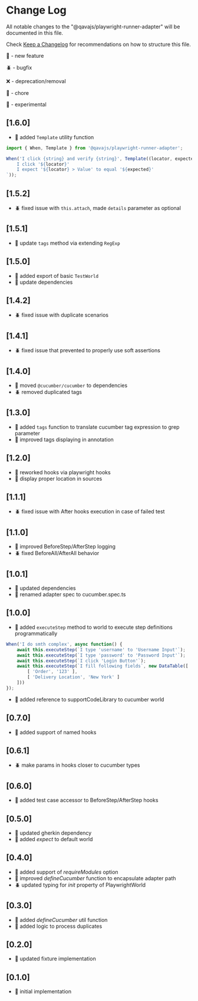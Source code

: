 # Change Log

All notable changes to the "@qavajs/playwright-runner-adapter" will be documented in this file.

Check [Keep a Changelog](http://keepachangelog.com/) for recommendations on how to structure this file.

:rocket: - new feature

:beetle: - bugfix

:x: - deprecation/removal

:pencil: - chore

:microscope: - experimental

## [1.6.0]
- :rocket: added `Template` utility function
```typescript
import { When, Template } from '@qavajs/playwright-runner-adapter';

When('I click {string} and verify {string}', Template((locator, expected) => `
    I click '${locator}'
    I expect '${locator} > Value' to equal '${expected}'
`));
```

## [1.5.2]
- :beetle: fixed issue with `this.attach`, made `details` parameter as optional

## [1.5.1]
- :rocket: update `tags` method via extending `RegExp`

## [1.5.0]
- :rocket: added export of basic `TestWorld`
- :rocket: update dependencies

## [1.4.2]
- :beetle: fixed issue with duplicate scenarios

## [1.4.1]
- :beetle: fixed issue that prevented to properly use soft assertions

## [1.4.0]
- :rocket: moved `@cucumber/cucumber` to dependencies
- :beetle: removed duplicated tags

## [1.3.0]
- :rocket: added `tags` function to translate cucumber tag expression to grep parameter
- :rocket: improved tags displaying in annotation

## [1.2.0]
- :rocket: reworked hooks via playwright hooks
- :rocket: display proper location in sources

## [1.1.1]
- :beetle: fixed issue with After hooks execution in case of failed test

## [1.1.0]
- :rocket: improved BeforeStep/AfterStep logging
- :beetle: fixed BeforeAll/AfterAll behavior

## [1.0.1]
- :pencil: updated dependencies
- :rocket: renamed adapter spec to cucumber.spec.ts

## [1.0.0]
- :rocket: added `executeStep` method to world to execute step definitions programmatically
```typescript
When('I do smth complex', async function() {
    await this.executeStep(`I type 'username' to 'Username Input'`);
    await this.executeStep(`I type 'password' to 'Password Input'`);
    await this.executeStep(`I click 'Login Button'`);
    await this.executeStep(`I fill following fields`, new DataTable([
        [ 'Order', '123' ],
        [ 'Delivery Location', 'New York' ]
    ]))
});
```
- :rocket: added reference to supportCodeLibrary to cucumber world

## [0.7.0]
- :rocket: added support of named hooks

## [0.6.1]
- :beetle: make params in hooks closer to cucumber types

## [0.6.0]
- :rocket: added test case accessor to BeforeStep/AfterStep hooks

## [0.5.0]
- :rocket: updated gherkin dependency
- :rocket: added _expect_ to default world

## [0.4.0]
- :rocket: added support of _requireModules_ option
- :rocket: improved _defineCucumber_ function to encapsulate adapter path
- :beetle: updated typing for _init_ property of PlaywrightWorld

## [0.3.0]
- :rocket: added _defineCucumber_ util function
- :rocket: added logic to process duplicates
  
## [0.2.0]
- :rocket: updated fixture implementation

## [0.1.0]
- :rocket: initial implementation
